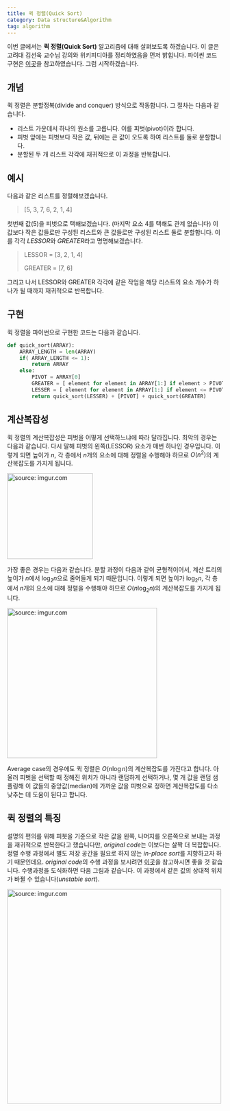 ```yaml
---
title: 퀵 정렬(Quick Sort)
category: Data structure&Algorithm
tag: algorithm
---
```


이번 글에서는 **퀵 정렬(Quick Sort)** 알고리즘에 대해 살펴보도록 하겠습니다. 이 글은 고려대 김선욱 교수님 강의와 위키피디아를 정리하였음을 먼저 밝힙니다. 파이썬 코드 구현은 [이곳](https://github.com/TheAlgorithms/Python/blob/master/sorts/quick_sort.py)을 참고하였습니다. 그럼 시작하겠습니다.





## 개념

퀵 정렬은 분할정복(divide and conquer) 방식으로 작동합니다. 그 절차는 다음과 같습니다.

- 리스트 가운데서 하나의 원소를 고릅니다. 이를 피벗(pivot)이라 합니다.
- 피벗 앞에는 피벗보다 작은 값, 뒤에는 큰 값이 오도록 하여 리스트를 둘로 분할합니다.
- 분할된 두 개 리스트 각각에 재귀적으로 이 과정을 반복합니다.







## 예시

다음과 같은 리스트를 정렬해보겠습니다.

> [5, 3, 7, 6, 2, 1, 4]

첫번째 값(5)을 피벗으로 택해보겠습니다. (마지막 요소 4를 택해도 관계 없습니다) 이 값보다 작은 값들로만 구성된 리스트와 큰 값들로만 구성된 리스트 둘로 분할합니다. 이를 각각 *LESSOR*와 *GREATER*라고 명명해보겠습니다.

> LESSOR = [3, 2, 1, 4]
>
> GREATER = [7, 6]

그리고 나서 LESSOR와 GREATER 각각에 같은 작업을 해당 리스트의 요소 개수가 하나가 될 때까지 재귀적으로 반복합니다. 





## 구현

퀵 정렬을 파이썬으로 구현한 코드는 다음과 같습니다.

```python
def quick_sort(ARRAY):
    ARRAY_LENGTH = len(ARRAY)
    if( ARRAY_LENGTH <= 1):
        return ARRAY
    else:
        PIVOT = ARRAY[0]
        GREATER = [ element for element in ARRAY[1:] if element > PIVOT ]
        LESSER = [ element for element in ARRAY[1:] if element <= PIVOT ]
        return quick_sort(LESSER) + [PIVOT] + quick_sort(GREATER)
```





## 계산복잡성

퀵 정렬의 계산복잡성은 피벗을 어떻게 선택하느냐에 따라 달라집니다. 최악의 경우는 다음과 같습니다. 다시 말해 피벗의 왼쪽(LESSOR) 요소가 매번 하나인 경우입니다. 이렇게 되면 높이가 $n$, 각 층에서 $n$개의 요소에 대해 정렬을 수행해야 하므로 $O(n^2)$의 계산복잡도를 가지게 됩니다.



<a href="https://imgur.com/v3xPU5E"><img src="https://i.imgur.com/v3xPU5E.png" width="200px" title="source: imgur.com" /></a>

가장 좋은 경우는 다음과 같습니다. 분할 과정이 다음과 같이 균형적이어서, 계산 트리의 높이가 $n$에서 $\log_2{n}$으로 줄어들게 되기 때문입니다. 이렇게 되면 높이가 $\log_2{n}$, 각 층에서 $n$개의 요소에 대해 정렬을 수행해야 하므로 $O(n\log_2{n})$의 계산복잡도를 가지게 됩니다.



<a href="https://imgur.com/hw72vWm"><img src="https://i.imgur.com/hw72vWm.png" width="350px" title="source: imgur.com" /></a>



Average case의 경우에도 퀵 정렬은 $O(n\log{n})$의 계산복잡도를 가진다고 합니다. 아울러 피벗을 선택할 때 정해진 위치가 아니라 랜덤하게 선택하거나, 몇 개 값을 랜덤 샘플링해 이 값들의 중앙값(median)에 가까운 값을 피벗으로 정하면 계산복잡도를 다소 낮추는 데 도움이 된다고 합니다.





## 퀵 정렬의 특징

설명의 편의를 위해 피봇을 기준으로 작은 값을 왼쪽, 나머지를 오른쪽으로 보내는 과정을 재귀적으로 반복한다고 했습니다만, *original code*는 이보다는 살짝 더 복잡합니다. 정렬 수행 과정에서 별도 저장 공간을 필요로 하지 않는 *in-place sort*를 지향하고자 하기 때문인데요. *original code*의 수행 과정을 보시려면 [이곳](https://www.youtube.com/watch?v=tIYMCYooo3c&feature=share)을 참고하시면 좋을 것 같습니다. 수행과정을 도식화하면 다음 그림과 같습니다. 이 과정에서 같은 값의 상대적 위치가 바뀔 수 있습니다(*unstable sort*).



<a href="https://imgur.com/1BFdNBc"><img src="https://i.imgur.com/1BFdNBc.jpg" width="500px" title="source: imgur.com" /></a>